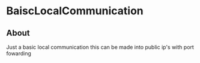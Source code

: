 # BaiscLocalCommunication

## About
Just a basic local communication this can be made into public ip's with port fowarding
